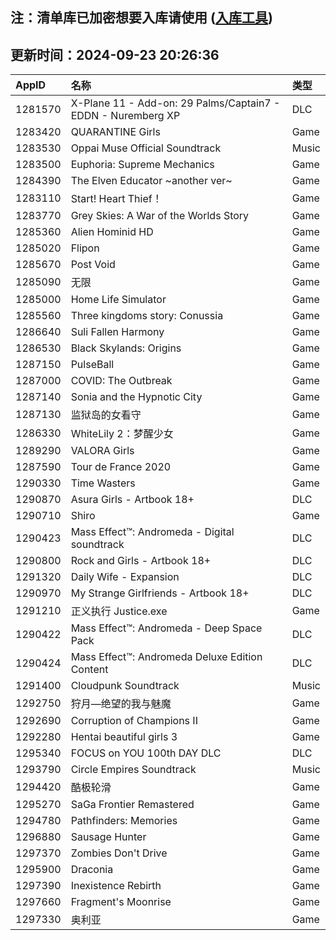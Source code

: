 ## 注：清单库已加密想要入库请使用 ([入库工具](https://github.com/BlankTMing/ManifestAutoUpdate/releases))

## 更新时间：2024-09-23 20:26:36
| AppID | 名称 | 类型  |
| :-------------------- | :----------------------------- | :----------- |
| 1281570 | X-Plane 11 - Add-on: 29 Palms/Captain7 - EDDN - Nuremberg XP| DLC |
| 1283420 | QUARANTINE Girls| Game |
| 1283530 | Oppai Muse Official Soundtrack| Music |
| 1283500 | Euphoria: Supreme Mechanics| Game |
| 1284390 | The Elven Educator ~another ver~| Game |
| 1283110 | Start! Heart Thief！| Game |
| 1283770 | Grey Skies: A War of the Worlds Story| Game |
| 1285360 | Alien Hominid HD| Game |
| 1285020 | Flipon| Game |
| 1285670 | Post Void| Game |
| 1285090 | 无限| Game |
| 1285000 | Home Life Simulator| Game |
| 1285560 | Three kingdoms story: Conussia| Game |
| 1286640 | Suli Fallen Harmony| Game |
| 1286530 | Black Skylands: Origins| Game |
| 1287150 | PulseBall| Game |
| 1287000 | COVID: The Outbreak| Game |
| 1287140 | Sonia and the Hypnotic City| Game |
| 1287130 | 监狱岛的女看守| Game |
| 1286330 | WhiteLily 2：梦醒少女| Game |
| 1289290 | VALORA Girls| Game |
| 1287590 | Tour de France 2020| Game |
| 1290330 | Time Wasters| Game |
| 1290870 | Asura Girls - Artbook 18+| DLC |
| 1290710 | Shiro| Game |
| 1290423 | Mass Effect™: Andromeda - Digital soundtrack| DLC |
| 1290800 | Rock and Girls - Artbook 18+| DLC |
| 1291320 | Daily Wife - Expansion| DLC |
| 1290970 | My Strange Girlfriends - Artbook 18+| DLC |
| 1291210 | 正义执行 Justice.exe| Game |
| 1290422 | Mass Effect™: Andromeda - Deep Space Pack| DLC |
| 1290424 | Mass Effect™: Andromeda Deluxe Edition Content| DLC |
| 1291400 | Cloudpunk Soundtrack| Music |
| 1292750 | 狩月—绝望的我与魅魔| Game |
| 1292690 | Corruption of Champions II| Game |
| 1292280 | Hentai beautiful girls 3| Game |
| 1295340 | FOCUS on YOU 100th DAY DLC| DLC |
| 1293790 | Circle Empires Soundtrack| Music |
| 1294420 | 酷极轮滑| Game |
| 1295270 | SaGa Frontier Remastered| Game |
| 1294780 | Pathfinders: Memories| Game |
| 1296880 | Sausage Hunter| Game |
| 1297370 | Zombies Don't Drive| Game |
| 1295900 | Draconia| Game |
| 1297390 | Inexistence Rebirth| Game |
| 1297660 | Fragment's Moonrise| Game |
| 1297330 | 奥利亚| Game |

